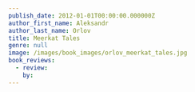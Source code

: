 ```yaml
---
publish_date: 2012-01-01T00:00:00.000000Z
author_first_name: Aleksandr
author_last_name: Orlov
title: Meerkat Tales
genre: null
image: /images/book_images/orlov_meerkat_tales.jpg
book_reviews:
  - review: 
    by: 
---
```

